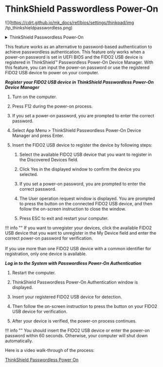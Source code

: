 # ThinkShield Passwordless Power-On #
![](https://cdrt.github.io/mk_docs/ref/bios/settings/thinkpad/img
   /tp_thinkshieldpasswordless.png)

<details><summary>ThinkShield Passwordless Power-On</summary>

Whether to enable the ThinkShield Passwordless Power-On Authentication and Device Manager.

Possible options:

1.	**On** – Default.
2.	Off

| WMI Setting name | Values | Locked by SVP | AMD/Intel |
|:---|:---|:---|:---|
| ThinkShieldPasswordlessPowerOnAuthentication | Disable, Enable | Yes | Both |

</details>

This feature works as an alternative to password-based authentication to achieve passwordless authentication. This feature only works when a power-on password is set in UEFI BIOS and the FIDO2 USB device is registered in ThinkShield™ Passwordless Power-On Device Manager. With this feature, you can input the power-on password or use the registered FIDO2 USB device to power on your computer.

_**Register your FIDO2 USB device in ThinkShield Passwordless Power-On Device Manager**_

1. Turn on the computer.

1. Press F12 during the power-on process.

1. If you set a power-on password, you are prompted to enter the correct password.

1. Select App Menu > ThinkShield Passwordless Power-On Device Manager and press Enter.

1. Insert the FIDO2 USB device to register the device by following steps:

   1. Select the available FIDO2 USB device that you want to register in the Discovered Devices field.

   1. Click Yes in the displayed window to confirm the device you selected.

   1. If you set a power-on password, you are prompted to enter the correct password.

   1. The User operation request window is displayed. You are prompted to press the button on the connected FIDO2 USB device, and then follow the on-screen instruction to close the window.

   1. Press ESC to exit and restart your computer.

!!! info ""
    If you want to unregister your devices, click the available FIDO2 USB device that you want to unregister in the My Device field and enter the correct power-on password for verification. <br><br>If you use more than one FIDO2 USB device with a common identifier for registration, only one device is available.

_**Log in to the System with Passwordless Power-On Authentication**_

1. Restart the computer.

1. ThinkShield Passwordless Power-On Authentication window is displayed.

1. Insert your registered FIDO2 USB device for detection.

1. Then follow the on-screen instruction to press the button on your FIDO2 USB device for verification.

1. After your device is verified, the power-on process continues.

!!! info ""
    You should insert the FIDO2 USB device or enter the power-on password within 60 seconds. Otherwise, your computer will shut down automatically.

Here is a video walk-through of the process:

[ThinkShield Passwordless Power On](https://download.lenovo.com/cdrt/video/ThinkShieldPasswordlessPowerOn.mp4 ":include :type=video controls width=100%")
